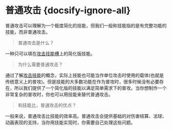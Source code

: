 # 普通攻击 {docsify-ignore-all} 

普通攻击可以理解为一个极度简化的技能，但我们一般称技能指的是有完整功能的技能，而非普通攻击。

> 普通攻击是什么？

一种只可以填在[攻击技能槽]上的简化版技能。

> 为什么需要普通攻击？

通过了解[攻击技能]的概念，实际上技能也可能当作单位攻击时使用的载体(也就是传统意义上的普攻)。但是技能的大多数功能在作为普攻时，很多时候没有必要存在，所以我们提供了一个简化版的技能以满足简单需求下的普攻。当你想制作一个非常复杂的普攻时，你也可以用技能来替代普通攻击。

> 和技能比，普通攻击的优点？

一般来说，普通攻击比技能的效率高。普通攻击会提供基础的对伤害结算、法球、动画表现的支持，当你用技能实现时，你需要自己处理这些问题。

[伤害结算]: 404
[法球]: 404
[攻击技能]: /ac/skill/攻击技能
[攻击技能槽]: /ac/skill/技能槽?id=攻击
